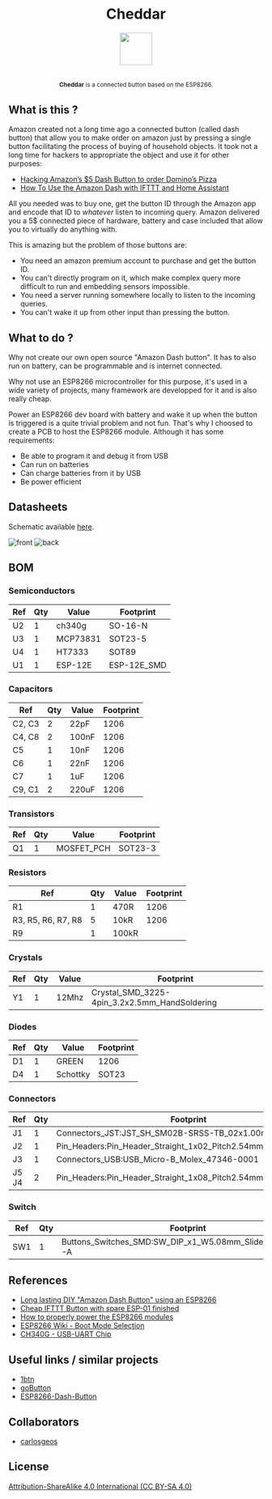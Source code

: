 <h1 align="center">Cheddar</h1>
<h6 align="center">
  <a href="https://en.wikipedia.org/wiki/Cheddar_cheese">
    <img  src="https://upload.wikimedia.org/wikipedia/commons/1/18/Somerset-Cheddar.jpg"
        height="64"
        width="64">
  </a>
</h6>
<p align="center">
<sup>
      <strong>Cheddar</strong> is a connected button based on the ESP8266.
</sup>
<br>

## What is this ?

Amazon created not a long time ago a connected button (called dash button) that allow you to make order on amazon just by pressing a single button facilitating the process of buying of household objects.
It took not a long time for hackers to appropriate the object and use it for other purposes:

  * [Hacking Amazon’s $5 Dash Button to order Domino’s Pizza](https://medium.com/@brody_berson/hacking-amazon-s-5-dash-button-to-order-domino-s-pizza-9d19c9d04646)
  * [How To Use the Amazon Dash with IFTTT and Home Assistant](https://www.youtube.com/watch?v=qZpJ9W0wCks)

All you needed was to buy one, get the button ID through the Amazon app and encode that ID to _whatever_ listen to incoming query.
Amazon delivered you a 5$ connected piece of hardware, battery and case included that allow you to virtually do anything with.

This is amazing but the problem of those buttons are:

  * You need an amazon premium account to purchase and get the button ID.
  * You can't directly program on it, which make complex query more difficult to run and embedding sensors impossible.
  * You need a server running somewhere locally to listen to the incoming queries.
  * You can't wake it up from other input than pressing the button.

## What to do ?

Why not create our own open source "Amazon Dash button". It has to also run on battery, can be programmable and is internet connected.

Why not use an ESP8266 microcontroller for this purpose, it's used in a wide variety of projects, many framework are developped for it and is also really cheap.

Power an ESP8266 dev board with battery and wake it up when the button is triggered is a quite trivial problem and not fun. That's why I choosed to create a PCB to host the ESP8266 module. Although it has some requirements:

  * Be able to program it and debug it from USB
  * Can run on batteries
  * Can charge batteries from it by USB
  * Be power efficient

## Datasheets

Schematic available [here](https://sendnu.de/f/f.php?h=1UXSZL2z&d=1).

![front](https://i.imgur.com/Qub6yDa.png)
![back](https://i.imgur.com/wW3HbY1.png)

## BOM

### Semiconductors

Ref | Qty | Value | Footprint
----|-----|-------|---------------
U2 | 1 | ch340g | SO-16-N
U3 | 1 | MCP73831 | SOT23-5
U4 | 1 | HT7333 | SOT89
U1 | 1 | ESP-12E | ESP-12E_SMD

### Capacitors

Ref | Qty | Value | Footprint
----|-----|-------|---------------
C2, C3 | 2 | 22pF | 1206
C4, C8 | 2 | 100nF | 1206
C5 | 1 | 10nF | 1206
C6 | 1 | 22nF | 1206
C7 | 1 | 1uF  | 1206
C9, C1 | 2 | 220uF | 1206

### Transistors

Ref | Qty | Value | Footprint
----|-----|-------|---------------
Q1  | 1   | MOSFET_PCH | SOT23-3

### Resistors

Ref | Qty | Value | Footprint
----|-----|-------|---------------
R1 | 1 | 470R | 1206
R3, R5, R6, R7, R8 | 5 | 10kR | 1206
R9 | 1 | 100kR

### Crystals

Ref | Qty | Value | Footprint
----|-----|-------|---------------
Y1 | 1 | 12Mhz | Crystal_SMD_3225-4pin_3.2x2.5mm_HandSoldering

### Diodes

Ref | Qty | Value | Footprint
----|-----|-------|---------------
D1 | 1 | GREEN | 1206
D4 | 1 | Schottky | SOT23

### Connectors

Ref | Qty | Footprint
----|-----|---------------
J1 | 1 | Connectors_JST:JST_SH_SM02B-SRSS-TB_02x1.00mm_Angled
J2 | 1 | Pin_Headers:Pin_Header_Straight_1x02_Pitch2.54mm_SMD_Pin1Left
J3 | 1 | Connectors_USB:USB_Micro-B_Molex_47346-0001
J5 J4 | 2 | Pin_Headers:Pin_Header_Straight_1x08_Pitch2.54mm

### Switch

Ref | Qty | Footprint
----|-----|---------------
SW1 | 1 | Buttons_Switches_SMD:SW_DIP_x1_W5.08mm_Slide_Copal_CHS-A

## References

* [Long lasting DIY "Amazon Dash Button" using an ESP8266](https://www.youtube.com/watch?v=nbMfb0dIvYc&t=307s)
* [Cheap IFTTT Button with spare ESP-01 finished](https://www.youtube.com/watch?v=6JD2RMDM88Y)
* [How to properly power the ESP8266 modules](https://www.youtube.com/watch?v=wf_msvWv1jk)
* [ESP8266 Wiki - Boot Mode Selection](https://github.com/espressif/esptool/wiki/ESP8266-Boot-Mode-Selection)
* [CH340G - USB-UART Chip](http://www.sunrom.com/p/ch340g)

## Useful links / similar projects

* [1btn](https://github.com/knewron-technologies/1btn)
* [goButton](https://www.kickstarter.com/projects/805606890/gobutton-simple-wi-fi-connected-smart-button-for-e/description)
* [ESP8266-Dash-Button](https://github.com/DeqingSun/ESP8266-Dash-Button)

## Collaborators

* [carlosgeos](https://github.com/carlosgeos)

## License

[Attribution-ShareAlike 4.0 International (CC BY-SA 4.0)](https://creativecommons.org/licenses/by-sa/4.0/)
